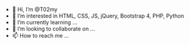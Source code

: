 - 👋 Hi, I’m @T02my
- 👀 I’m interested in HTML, CSS, JS, jQuery, Bootstrap 4, PHP, Python
- 🌱 I’m currently learning ...
- 💞️ I’m looking to collaborate on ...
- 📫 How to reach me ...

<!---
T02my/T02my is a ✨ special ✨ repository because its `README.md` (this file) appears on your GitHub profile.
You can click the Preview link to take a look at your changes.
--->
